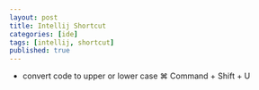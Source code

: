```yaml
---
layout: post
title: Intellij Shortcut
categories: [ide]
tags: [intellij, shortcut]
published: true
---
```


- convert code to upper or lower case
⌘ Command + Shift + U

